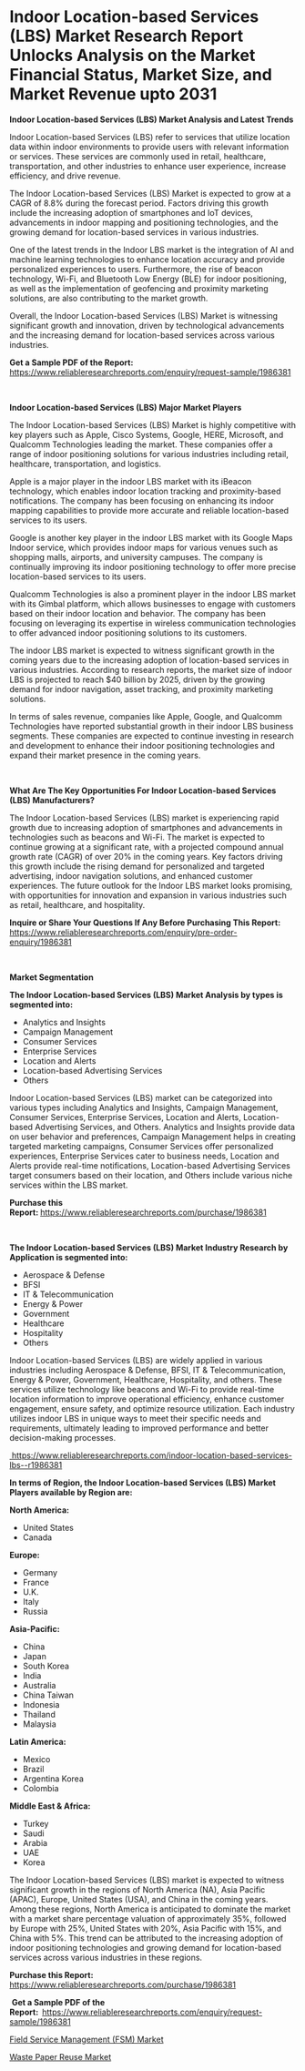 <p><h1>Indoor Location-based Services (LBS) Market Research Report Unlocks Analysis on the Market Financial Status, Market Size, and Market Revenue upto 2031</h1></p><p><strong>Indoor Location-based Services (LBS) Market Analysis and Latest Trends</strong></p>
<p><p>Indoor Location-based Services (LBS) refer to services that utilize location data within indoor environments to provide users with relevant information or services. These services are commonly used in retail, healthcare, transportation, and other industries to enhance user experience, increase efficiency, and drive revenue.</p><p>The Indoor Location-based Services (LBS) Market is expected to grow at a CAGR of 8.8% during the forecast period. Factors driving this growth include the increasing adoption of smartphones and IoT devices, advancements in indoor mapping and positioning technologies, and the growing demand for location-based services in various industries.</p><p>One of the latest trends in the Indoor LBS market is the integration of AI and machine learning technologies to enhance location accuracy and provide personalized experiences to users. Furthermore, the rise of beacon technology, Wi-Fi, and Bluetooth Low Energy (BLE) for indoor positioning, as well as the implementation of geofencing and proximity marketing solutions, are also contributing to the market growth.</p><p>Overall, the Indoor Location-based Services (LBS) Market is witnessing significant growth and innovation, driven by technological advancements and the increasing demand for location-based services across various industries.</p></p>
<p><strong>Get a Sample PDF of the Report:&nbsp;</strong> <a href="https://www.reliableresearchreports.com/enquiry/request-sample/1986381">https://www.reliableresearchreports.com/enquiry/request-sample/1986381</a></p>
<p>&nbsp;</p>
<p><strong>Indoor Location-based Services (LBS) Major Market Players</strong></p>
<p><p>The Indoor Location-based Services (LBS) Market is highly competitive with key players such as Apple, Cisco Systems, Google, HERE, Microsoft, and Qualcomm Technologies leading the market. These companies offer a range of indoor positioning solutions for various industries including retail, healthcare, transportation, and logistics.</p><p>Apple is a major player in the indoor LBS market with its iBeacon technology, which enables indoor location tracking and proximity-based notifications. The company has been focusing on enhancing its indoor mapping capabilities to provide more accurate and reliable location-based services to its users.</p><p>Google is another key player in the indoor LBS market with its Google Maps Indoor service, which provides indoor maps for various venues such as shopping malls, airports, and university campuses. The company is continually improving its indoor positioning technology to offer more precise location-based services to its users.</p><p>Qualcomm Technologies is also a prominent player in the indoor LBS market with its Gimbal platform, which allows businesses to engage with customers based on their indoor location and behavior. The company has been focusing on leveraging its expertise in wireless communication technologies to offer advanced indoor positioning solutions to its customers.</p><p>The indoor LBS market is expected to witness significant growth in the coming years due to the increasing adoption of location-based services in various industries. According to research reports, the market size of indoor LBS is projected to reach $40 billion by 2025, driven by the growing demand for indoor navigation, asset tracking, and proximity marketing solutions.</p><p>In terms of sales revenue, companies like Apple, Google, and Qualcomm Technologies have reported substantial growth in their indoor LBS business segments. These companies are expected to continue investing in research and development to enhance their indoor positioning technologies and expand their market presence in the coming years.</p></p>
<p>&nbsp;</p>
<p><strong>What Are The Key Opportunities For Indoor Location-based Services (LBS) Manufacturers?</strong></p>
<p><p>The Indoor Location-based Services (LBS) market is experiencing rapid growth due to increasing adoption of smartphones and advancements in technologies such as beacons and Wi-Fi. The market is expected to continue growing at a significant rate, with a projected compound annual growth rate (CAGR) of over 20% in the coming years. Key factors driving this growth include the rising demand for personalized and targeted advertising, indoor navigation solutions, and enhanced customer experiences. The future outlook for the Indoor LBS market looks promising, with opportunities for innovation and expansion in various industries such as retail, healthcare, and hospitality.</p></p>
<p><strong>Inquire or Share Your Questions If Any Before Purchasing This Report:</strong> <a href="https://www.reliableresearchreports.com/enquiry/pre-order-enquiry/1986381">https://www.reliableresearchreports.com/enquiry/pre-order-enquiry/1986381</a></p>
<p>&nbsp;</p>
<p><strong>Market Segmentation</strong></p>
<p><strong>The Indoor Location-based Services (LBS) Market Analysis by types is segmented into:</strong></p>
<p><ul><li>Analytics and Insights</li><li>Campaign Management</li><li>Consumer Services</li><li>Enterprise Services</li><li>Location and Alerts</li><li>Location-based Advertising Services</li><li>Others</li></ul></p>
<p><p>Indoor Location-based Services (LBS) market can be categorized into various types including Analytics and Insights, Campaign Management, Consumer Services, Enterprise Services, Location and Alerts, Location-based Advertising Services, and Others. Analytics and Insights provide data on user behavior and preferences, Campaign Management helps in creating targeted marketing campaigns, Consumer Services offer personalized experiences, Enterprise Services cater to business needs, Location and Alerts provide real-time notifications, Location-based Advertising Services target consumers based on their location, and Others include various niche services within the LBS market.</p></p>
<p><strong>Purchase this Report:&nbsp;</strong><a href="https://www.reliableresearchreports.com/purchase/1986381">https://www.reliableresearchreports.com/purchase/1986381</a></p>
<p>&nbsp;</p>
<p><strong>The Indoor Location-based Services (LBS) Market Industry Research by Application is segmented into:</strong></p>
<p><ul><li>Aerospace & Defense</li><li>BFSI</li><li>IT & Telecommunication</li><li>Energy & Power</li><li>Government</li><li>Healthcare</li><li>Hospitality</li><li>Others</li></ul></p>
<p><p>Indoor Location-based Services (LBS) are widely applied in various industries including Aerospace & Defense, BFSI, IT & Telecommunication, Energy & Power, Government, Healthcare, Hospitality, and others. These services utilize technology like beacons and Wi-Fi to provide real-time location information to improve operational efficiency, enhance customer engagement, ensure safety, and optimize resource utilization. Each industry utilizes indoor LBS in unique ways to meet their specific needs and requirements, ultimately leading to improved performance and better decision-making processes.</p></p>
<p><a href="https://www.reliableresearchreports.com/indoor-location-based-services-lbs--r1986381">&nbsp;https://www.reliableresearchreports.com/indoor-location-based-services-lbs--r1986381</a></p>
<p><strong>In terms of Region, the Indoor Location-based Services (LBS) Market Players available by Region are:</strong></p>
<p>
    <p> <strong> North America: </strong>
        <ul>
            <li>United States</li>
            <li>Canada</li>
        </ul>
        </p> 
    <p> <strong> Europe: </strong>
        <ul>
            <li>Germany</li>
            <li>France</li>
            <li>U.K.</li>
            <li>Italy</li>
            <li>Russia</li>
        </ul>
        </p> 
    <p> <strong> Asia-Pacific: </strong>
        <ul>
            <li>China</li>
            <li>Japan</li>
            <li>South Korea</li>
            <li>India</li>
            <li>Australia</li>
            <li>China Taiwan</li>
            <li>Indonesia</li>
            <li>Thailand</li>
            <li>Malaysia</li>
        </ul>
        </p> 
    <p> <strong> Latin America: </strong>
        <ul>
            <li>Mexico</li>
            <li>Brazil</li>
            <li>Argentina Korea</li>
            <li>Colombia</li>
        </ul>
        </p> 
    <p> <strong> Middle East & Africa: </strong>
        <ul>
            <li>Turkey</li>
            <li>Saudi</li>
            <li>Arabia</li>
            <li>UAE</li>
            <li>Korea</li>
        </ul>
    </p>
    </p>
<p><p>The Indoor Location-based Services (LBS) market is expected to witness significant growth in the regions of North America (NA), Asia Pacific (APAC), Europe, United States (USA), and China in the coming years. Among these regions, North America is anticipated to dominate the market with a market share percentage valuation of approximately 35%, followed by Europe with 25%, United States with 20%, Asia Pacific with 15%, and China with 5%. This trend can be attributed to the increasing adoption of indoor positioning technologies and growing demand for location-based services across various industries in these regions.</p></p>
<p><strong>Purchase this Report: </strong><a href="https://www.reliableresearchreports.com/purchase/1986381">https://www.reliableresearchreports.com/purchase/1986381</a></p>
<p>&nbsp;<strong>Get a Sample PDF of the Report:&nbsp;&nbsp;</strong><a href="https://www.reliableresearchreports.com/enquiry/request-sample/1986381">https://www.reliableresearchreports.com/enquiry/request-sample/1986381</a></p>
<p><strong></strong></p>
<p><p><a href="https://github.com/NaomieConner2023/Market-Research-Report-List-1/blob/main/field-service-management-fsm-market.md">Field Service Management (FSM) Market</a></p><p><a href="https://view.publitas.com/reportprime-1/waste-paper-reuse-market-report-reveals-the-latest-trends-and-growth-opportunities-of-this-market/">Waste Paper Reuse Market</a></p></p>
